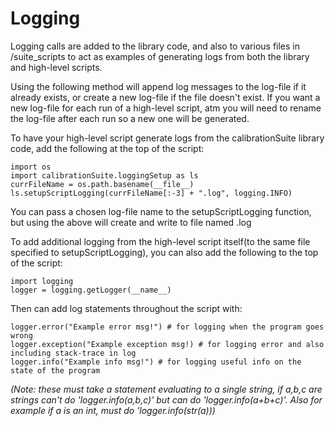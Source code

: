 # Logging

Logging calls are added to the library code, and also to various files in /suite_scripts to act as examples of generating logs from both the library and high-level scripts.

Using the following method will append log messages to the log-file if it already exists, or create a new log-file if the file doesn't exist. If you want a new log-file for each run of a high-level script, atm you will need to rename the log-file after each run so a new one will be generated.

To have your high-level script generate logs from the calibrationSuite library code, add the following at the top of the script:
```
import os
import calibrationSuite.loggingSetup as ls
currFileName = os.path.basename(__file__)
ls.setupScriptLogging(currFileName[:-3] + ".log", logging.INFO)
```

You can pass a chosen log-file name to the setupScriptLogging function, but using the above will create and write to file named <curr script name>.log

To add additional logging from the high-level script itself(to the same file specified to setupScriptLogging), you can also add the following to the top of the script:
```
import logging
logger = logging.getLogger(__name__)
```

Then can add log statements throughout the script with:
```
logger.error("Example error msg!") # for logging when the program goes wrong
logger.exception("Example exception msg!) # for logging error and also including stack-trace in log 
logger.info("Example info msg!") # for logging useful info on the state of the program
```
_(Note: these must take a statement evaluating to a single string, if a,b,c are strings can't do 'logger.info(a,b,c)' but can do 'logger.info(a+b+c)'. Also for example if a is an int, must do 'logger.info(str(a)))_